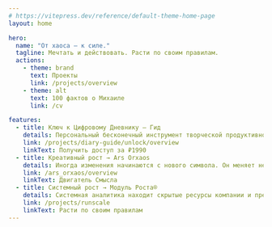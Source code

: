 ```yaml
---
# https://vitepress.dev/reference/default-theme-home-page
layout: home

hero:
  name: "От хаоса — к силе."
  tagline: Мечтать и действовать. Расти по своим правилам.
  actions:
    - theme: brand
      text: Проекты
      link: /projects/overview
    - theme: alt
      text: 100 фактов о Михаиле
      link: /cv

features:
  - title: Ключ к Цифровому Дневнику – Гид
    details: Персональный бесконечный инструмент творческой продуктивности шаг за шагом.
    link: /projects/diary-guide/unlock/overview
    linkText: Получить доступ за ₽1990
  - title: Креативный рост → Ars Orxaos
    details: Иногда изменения начинаются с нового символа. Он меняет не просто восприятие, а притягивает нужных людей и верные решения.
    link: /ars_orxaos/overview
    linkText: Двигатель Смысла
  - title: Системный рост → Модуль Роста®
    details: Системная аналитика находит скрытые ресурсы компании и превращает их в процессы устойчивого роста.
    link: /projects/runscale
    linkText: Расти по своим правилам
---
```


